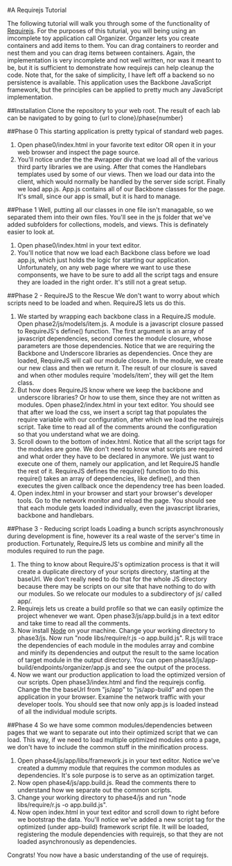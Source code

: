 #A Requirejs Tutorial

The following tutorial will walk you through some of the functionality of [Requirejs](http://requirejs.org/). For the purposes of this tuturial, you will being using an imcomplete toy application call Organizer. Organzer lets you create containers and add items to them. You can drag containers to reorder and nest them and you can drag items between containers. Again, the implementation is very incomplete and not well written, nor was it meant to be, but it is sufficient to demonstrate how requirejs can help cleanup the code. Note that, for the sake of simplicity, I have left off a backend so no persistence is available. This application uses the Backbone JavaScript framework, but the principles can be applied to pretty much any JavaScript implementation.

##Installation
Clone the repository to your web root. The result of each lab can be navigated to by going to {url to clone}/phase{number}

##Phase 0
This starting application is pretty typical of standard web pages.
1. Open phase0/index.html in your favorite text editor OR open it in your web browser and inspect the page source.
2. You'll notice under the the #wrapper div that we load all of the various third party libraries we are using. After that comes the Handlebars templates used by some of our views. Then we load our data into the client, which would normally be handled by the server side script. Finally we load app.js. App.js contains all of our Backbone classes for the page. It's small, since our app is small, but it is hard to manage.

##Phase 1
Well, putting all our classes in one file isn't managable, so we separated them into their own files. You'll see in the js folder that we've added subfolders for collections, models, and views. This is definately easier to look at.
1. Open phase0/index.html in your text editor.
2. You'll notice that now we load each Backbone class before we load app.js, which just holds the logic for starting our application. Unfortunately, on any web page where we want to use these componsents, we have to be sure to add all the script tags and ensure they are loaded in the right order. It's still not a great setup.

##Phase 2 - RequireJS to the Rescue
We don't want to worry about which scripts need to be loaded and when. RequireJS lets us do this.
1. We started by wrapping each backbone class in a RequireJS module. Open phase2/js/models/item.js. A module is a javascript closure passed to RequireJS's define() function. The first argument is an array of javascript dependencies, second comes the module closure, whose parameters are those dependencies. Notice that we are requiring the Backbone and Underscore libraries as dependencies. Once they are loaded, RequireJS will call our module closure. In the module, we create our new class and then we return it. The result of our closure is saved and when other modules require 'models/item', they will get the Item class.
2. But how does RequireJS know where we keep the backbone and underscore libraries? Or how to use them, since they are not written as modules. Open phase2/index.html in your text editor. You should see that after we load the css, we insert a script tag that populates the require variable with our configuration, after which we load the requirejs script. Take time to read all of the comments around the configuration so that you understand what we are doing.
3. Scroll down to the bottom of index.html. Notice that all the script tags for the modules are gone. We don't need to know what scripts are required and what order they have to be declared in anymore. We just want to execute one of them, namely our application, and let RequireJS handle the rest of it. RequireJS defines the require() function to do this. require() takes an array of dependencies, like define(), and then executes the given callback once the dependency tree has been loaded.
4. Open index.html in your browser and start your browser's developer tools. Go to the network monitor and reload the page. You should see that each module gets loaded individually, even the javascript libraries, backbone and handlebars.

##Phase 3 - Reducing script loads
Loading a bunch scripts asynchronously during development is fine, however its a real waste of the server's time in production. Fortunately, RequireJS lets us combine and minify all the modules required to run the page.
1. The thing to know about RequireJS's optimization process is that it will create a duplicate directory of your scripts directory, starting at the baseUrl. We don't really need to do that for the whole JS directory because there may be scripts on our site that have nothing to do with our modules. So we relocate our modules to a subdirectory of js/ called app/.  
2. Requirejs lets us create a build profile so that we can easily optimize the project whenever we want. Open phase3/js/app.build.js in a text editor and take time to read all the comments.
3. Now install [Node](http://nodejs.org/) on your machine. Change your working directory to phase3/js. Now run "node libs/require/r.js -o app.build.js". R.js will trace the dependencies of each module in the modules array and combine and minify its dependencies and output the result to the same location of
target module in the output directory. You can open phase3/js/app-build/endpoints/organizer/app.js and see the output of the process.
4. Now we want our production application to load the optimized version of our scripts. Open phase3/index.html and find the requirejs config. Change the the baseUrl from "js/app" to "js/app-build" and open the application in your browser. Examine the network traffic with your developer tools. You should see that now only app.js is loaded instead of all the individual module scripts.

##Phase 4
So we have some common modules/dependencies between pages that we want to separate out into their optimized script that we can load. This way, if we need to load multiple optimized modules onto a page, we don't have to include the common stuff in the minification process.
1. Open phase4/js/app/libs/framework.js in your text editor. Notice we've created a dummy module that requires the common modules as dependencies. It's sole purpose is to serve as an optimization target.
2. Now open phase4/js/app.build.js. Read the comments there to understand how we separate out the common scripts.
3. Change your working directory to phase4/js and run "node libs/require/r.js -o app.build.js".
4. Now open index.html in your text editor and scroll down to right before we bootstrap the data. You'll notice we've added a new script tag for the optimized (under app-build) framework script file. It will be loaded, registering the module dependencies with requirejs, so that they are not loaded asynchronously as dependencies.

Congrats! You now have a basic understanding of the use of requirejs.

